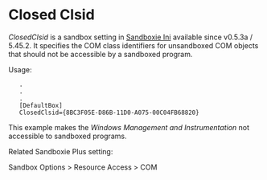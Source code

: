 # Closed Clsid

_ClosedClsid_ is a sandbox setting in [Sandboxie Ini](SandboxieIni.md) available since v0.5.3a / 5.45.2. It specifies the COM class identifiers for unsandboxed COM objects that should not be accessible by a sandboxed program.

Usage:
```
   .
   .
   .
   [DefaultBox]
   ClosedClsid={8BC3F05E-D86B-11D0-A075-00C04FB68820}
```

This example makes the _Windows Management and Instrumentation_ not accessible to sandboxed programs.

Related Sandboxie Plus setting:

Sandbox Options > Resource Access > COM
